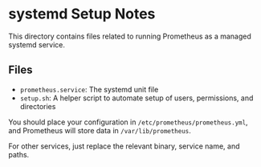 # systemd Setup Notes

This directory contains files related to running Prometheus as a managed systemd service.

## Files

- `prometheus.service`: The systemd unit file
- `setup.sh`: A helper script to automate setup of users, permissions, and directories

You should place your configuration in `/etc/prometheus/prometheus.yml`, and Prometheus will store data in `/var/lib/prometheus`.

For other services, just replace the relevant binary, service name, and paths.
